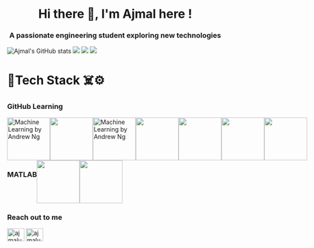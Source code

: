 <h1 align="center">Hi there 👋, I'm Ajmal here !</h1>
<h3 align="center">A passionate engineering student exploring new technologies</h3>

![Ajmal's GitHub stats](https://github-readme-stats-sigma-five.vercel.app/api?username=ajmal276&theme=dark&show_icons=true&count_private=true&include_all_commits=true)
![](https://github-readme-streak-stats.herokuapp.com/?user=ajmal276&theme=dark&hide_border=false)
![](https://github-readme-stats.vercel.app/api/top-langs/?username=ajmal276&theme=dark&hide_border=false&include_all_commits=true&count_private=true&layout=compact)
![](https://komarev.com/ghpvc/?username=ajmal276)

<!--
**ajmal276/ajmal276** is a ✨ _special_ ✨ repository because its `README.md` (this file) appears on your GitHub profile.

Here are some ideas to get you started:

- 🔭 I’m currently working on ...
- 🌱 I’m currently learning ...
- 👯 I’m looking to collaborate on ...
- 🤔 I’m looking for help with ...
- 💬 Ask me about ...
- 📫 How to reach me: ...
- 😄 Pronouns: ...
- ⚡ Fun fact: ...
-->

# 🦾Tech Stack ☠️⚙️
### GitHub Learning
<div style="display: flex; flex-wrap: wrap;">
  <div style="display: flex; margin-right: 20px;"> <!-- Adjust margin as needed -->
    <a href="https://learn.microsoft.com/api/achievements/share/en-us/Ajmal-4107/KL642W7B?sharingId=E7A09216D1C18747" target="_blank"><img src="https://learn.microsoft.com/en-us/training/achievements/manage-work-github-projects.svg" alt="Machine Learning by Andrew Ng" width="100"/></a>
    <a href="https://learn.microsoft.com/api/achievements/share/en-us/Ajmal-4107/JCUXA2JT?sharingId=E7A09216D1C18747" target="_blank"><img src="https://learn.microsoft.com/en-us/training/achievements/github/contribute-to-an-open-source-project-on-github.svg" width="100"/></a>
    <a href="https://learn.microsoft.com/api/achievements/share/en-us/Ajmal-4107/W72VRAVN?sharingId=E7A09216D1C18747" target="_blank"><img src="https://learn.microsoft.com/en-us/training/achievements/github/introduction-to-github.svg" alt="Machine Learning by Andrew Ng" width="100"/></a>
    <a href="https://learn.microsoft.com/api/achievements/share/en-us/Ajmal-4107/QJS669KE?sharingId=E7A09216D1C18747" target="_blank"><img src="https://learn.microsoft.com/en-us/training/achievements/github/communicate-using-markdown.svg" width="100"/></a>
    <a href="https://learn.microsoft.com/api/achievements/share/en-us/Ajmal-4107/JC9D7BVT?sharingId=E7A09216D1C18747" target="_blank"><img src="https://learn.microsoft.com/en-us/training/achievements/student-evangelism/introduction-to-git-badge.svg" width="100"/></a>
    <a href="https://learn.microsoft.com/api/achievements/share/en-us/Ajmal-4107/8A26DTLW?sharingId=E7A09216D1C18747" target="_blank"><img src="https://learn.microsoft.com/training/achievements/github/maintain-secure-repository-github.svg" width="100"/></a>
     <a href="https://learn.microsoft.com/api/achievements/share/en-us/Ajmal-4107/2KJRQW9V?sharingId=E7A09216D1C18747" target="_blank"><img src="https://learn.microsoft.com/training/achievements/github-introduction-administration.svg" width="100"/></a>
  </div>

### MATLAB
  <div style="display: flex; flex-wrap: wrap;">
      <a href="https://matlabacademy.mathworks.com/progress/share/certificate.html?id=dfa6a234-0afb-4697-ab5c-1ee0b0658781&" target="_blank"><img src="https://matlabacademy.mathworks.com/images/course/panel_simulink.webp" width="100"/></a>
      <a href="https://matlabacademy.mathworks.com/progress/share/certificate.html?id=12574ad9-ec2c-4dc8-b666-a130d519c846&" target="_blank"><img src="https://matlabacademy.mathworks.com/images/course/panel_gettingstarted.webp" width="100"/></a>
  </div>
</div>


### Reach out to me
<p align="left">
<a href="https://github.com/ajmal276" target="blank"><img align="center" src="https://skillicons.dev/icons?i=github&theme=dark" alt="ajmalu" height="30" width="40" /></a>
<a href="https://www.linkedin.com/in/ajmal-u/" target="blank"><img align="center" src="https://skillicons.dev/icons?i=linkedin" alt="ajmalu" height="30" width="40" /></a>
</p>
